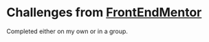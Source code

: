 # Challenges from [FrontEndMentor](https://frontendmentor.io) 

Completed either on my own or in a group. 
